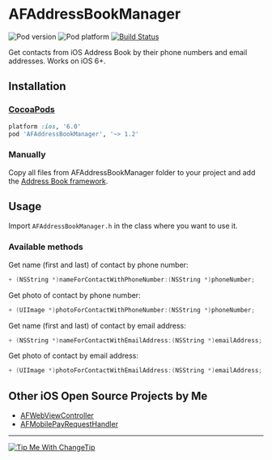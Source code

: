 AFAddressBookManager
====================
![Pod version](http://img.shields.io/cocoapods/v/AFAddressBookManager.svg?style=flat)
![Pod platform](http://img.shields.io/cocoapods/p/AFAddressBookManager.svg?style=flat)
[![Build Status](https://travis-ci.org/Fogh/AFAddressBookManager.svg?branch=master)](https://travis-ci.org/Fogh/AFAddressBookManager)

Get contacts from iOS Address Book by their phone numbers and email addresses. Works on iOS 6+.

## Installation

### [CocoaPods](http://cocoapods.org)

```ruby
platform :ios, '6.0'
pod 'AFAddressBookManager', '~> 1.2'
```

### Manually

Copy all files from AFAddressBookManager folder to your project and add the [Address Book framework](http://developer.apple.com/library/ios/#documentation/AddressBook/Reference/AddressBook_iPhoneOS_Framework/).

## Usage

Import `AFAddressBookManager.h` in the class where you want to use it.

### Available methods

Get name (first and last) of contact by phone number:
```objectivec
+ (NSString *)nameForContactWithPhoneNumber:(NSString *)phoneNumber;
```

Get photo of contact by phone number:
```objectivec 
+ (UIImage *)photoForContactWithPhoneNumber:(NSString *)phoneNumber;
```

Get name (first and last) of contact by email address:
```objectivec
+ (NSString *)nameForContactWithEmailAddress:(NSString *)emailAddress;
```

Get photo of contact by email address:
```objectivec 
+ (UIImage *)photoForContactWithEmailAddress:(NSString *)emailAddress;
```


## Other iOS Open Source Projects by Me

- [AFWebViewController](https://github.com/Fogh/AFWebViewController)
- [AFMobilePayRequestHandler](https://github.com/Fogh/AFMobilePayRequestHandler)


---

<a href="http://Fogh.tip.me">
  <img
    alt="Tip Me With ChangeTip"
    src="https://cdn.changetip.com/img/logos/tipme_square.png?1"/>
</a>
